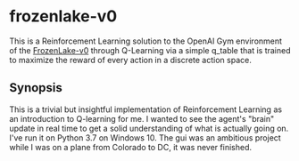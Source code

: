 # frozenlake-v0
This is a Reinforcement Learning solution to the OpenAI Gym environment of the [FrozenLake-v0](https://gym.openai.com/envs/FrozenLake-v0/) through Q-Learning via a simple q_table that is trained to maximize the reward of every action in a discrete action space.

## Synopsis
This is a trivial but insightful implementation of Reinforcement Learning as an introduction to Q-learning for me. I wanted to see the agent's "brain" update in real time to get a solid understanding of what is actually going on. I've run it on Python 3.7 on Windows 10. The gui was an ambitious project while I was on a plane from Colorado to DC, it was never finished.
